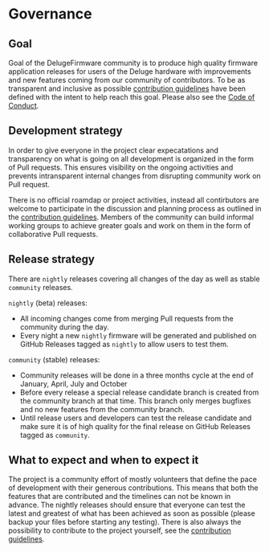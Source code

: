 # Governance
## Goal

Goal of the DelugeFirmware community is to produce high quality firmware application releases for users of the Deluge hardware with improvements and new features coming from our community of contributors. To be as transparent and inclusive as possible [contribution guidelines](CONTRIBUTING.md) have been defined with the intent to help reach this goal. Please also see the [Code of Conduct](CODE_OF_CONDUCT.md).


## Development strategy

In order to give everyone in the project clear expecatations and transparency on what is going on all development is organized in the form of Pull requests. This ensures visibility on the ongoing activities and prevents intransparent internal changes from disrupting community work on Pull request. 

There is no official roamdap or project activities, instead all contirbutors are welcome to participate in the discussion and planning process as outlined in the [contribution guidelines](CONTRIBUTING.md). Members of the community can build informal working groups to achieve greater goals and work on them in the form of collaborative Pull requests.


## Release strategy

There are `nightly` releases covering all changes of the day as well as stable `community` releases.

`nightly` (beta) releases:
* All incoming changes come from merging Pull requests from the community during the day.
* Every night a new `nightly` firmware will be generated and published on GitHub Releases tagged as `nightly` to allow users to test them.

`community` (stable) releases:
* Community releases will be done in a three months cycle at the end of January, April, July and October
* Before every release a special release candidate branch is created from the community branch at that time. This branch only merges bugfixes and no new features from the community branch. 
* Until release users and developers can test the release candidate and make sure it is of high quality for the final release on GitHub Releases tagged as `community`.

## What to expect and when to expect it

The project is a community effort of mostly volunteers that define the pace of development with their generous contributions. This means that both the features that are contributed and the timelines can not be known in advance. The nightly releases should ensure that everyone can test the latest and greatest of what has been achieved as soon as possible (please backup your files before starting any testing). There is also always the possibility to contribute to the project yourself, see the [contribution guidelines](CONTRIBUTING.md).
